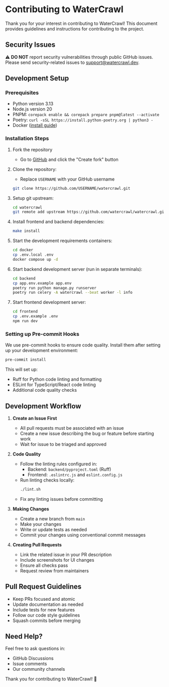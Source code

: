 # Contributing to WaterCrawl

Thank you for your interest in contributing to WaterCrawl! This document provides guidelines and instructions for contributing to the project.

## Security Issues

⚠️ **DO NOT** report security vulnerabilities through public GitHub issues. Please send security-related issues to [support@watercrawl.dev](mailto:support@watercrawl.dev).

## Development Setup

### Prerequisites

- Python version 3.13
- Node.js version 20
- PNPM: `corepack enable && corepack prepare pnpm@latest --activate`
- Poetry: `curl -sSL https://install.python-poetry.org | python3 -`
- Docker ([install guide](https://www.docker.com/get-docker))

### Installation Steps

1. Fork the repository

    - Go to [GitHub](https://github.com/watercrawl/watercrawl/fork) and click the "Create fork" button

2. Clone the repository:
    - Replace `USERNAME` with your GitHub username
    ```bash
    git clone https://github.com/USERNAME/watercrawl.git
    ```

3. Setup git upstream:
    ```bash
    cd watercrawl
    git remote add upstream https://github.com/watercrawl/watercrawl.git
    ```

4. Install frontend and backend dependencies:
    ```bash
    make install
    ```

5. Start the development requirements containers:
    ```bash
    cd docker
    cp .env.local .env
    docker compose up -d
    ```

6. Start backend development server (run in separate terminals):
    ```bash
    cd backend
    cp app.env.example app.env
    poetry run python manage.py runserver
    poetry run celery -A watercrawl --beat worker -l info
    ```

7. Start frontend development server:
    ```bash
    cd frontend
    cp .env.example .env
    npm run dev
    ```

### Setting up Pre-commit Hooks

We use pre-commit hooks to ensure code quality. Install them after setting up your development environment:

```bash
pre-commit install
```

This will set up:
- Ruff for Python code linting and formatting
- ESLint for TypeScript/React code linting
- Additional code quality checks

## Development Workflow

1. **Create an Issue First**
   - All pull requests must be associated with an issue
   - Create a new issue describing the bug or feature before starting work
   - Wait for issue to be triaged and approved

2. **Code Quality**
   - Follow the linting rules configured in:
     - Backend: `backend/pyproject.toml` (Ruff)
     - Frontend: `.eslintrc.js` and `eslint.config.js`
   - Run linting checks locally:
     ```bash
     ./lint.sh
     ```
   - Fix any linting issues before committing

3. **Making Changes**
   - Create a new branch from `main`
   - Make your changes
   - Write or update tests as needed
   - Commit your changes using conventional commit messages

4. **Creating Pull Requests**
   - Link the related issue in your PR description
   - Include screenshots for UI changes
   - Ensure all checks pass
   - Request review from maintainers

## Pull Request Guidelines

- Keep PRs focused and atomic
- Update documentation as needed
- Include tests for new features
- Follow our code style guidelines
- Squash commits before merging

## Need Help?

Feel free to ask questions in:
- GitHub Discussions
- Issue comments
- Our community channels

Thank you for contributing to WaterCrawl! 🚀
